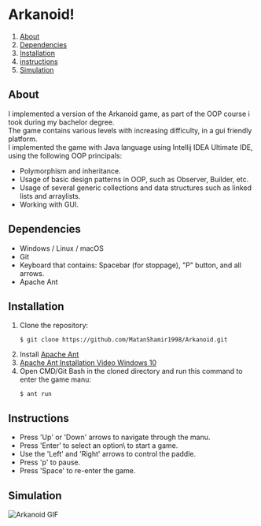 # Arkanoid!
1. [About](#About)
2. [Dependencies](#dependencies)  
3. [Installation](#Installation)
4. [instructions](#instructions)
5. [Simulation](#simulation)


## About
I implemented a version of the Arkanoid game, as part of the OOP course i took during my bachelor degree.</br>
The game contains various levels with increasing difficulty, in a gui friendly platform.</br>
I implemented the game with Java language using Intellij IDEA Ultimate IDE, using the following OOP principals:
* Polymorphism and inheritance.
* Usage of basic design patterns in OOP, such as Observer, Builder, etc.
* Usage of several generic collections and data structures such as linked lists and arraylists.
* Working with GUI.

## Dependencies
* Windows / Linux / macOS
* Git
* Keyboard that contains: Spacebar (for stoppage), "P" button, and all arrows.
* Apache Ant
## Installation
1. Clone the repository:  
    ```
    $ git clone https://github.com/MatanShamir1998/Arkanoid.git
    ```
2. Install [Apache Ant](https://ant.apache.org/bindownload.cgi)
3. [Apache Ant Installation Video Windows 10](https://www.youtube.com/watch?v=3eaW81yYIqY&t=353s&ab_channel=xscourse)
4. Open CMD/Git Bash in the cloned directory and run this command to enter the game manu:
    ```
    $ ant run

## Instructions
* Press 'Up' or 'Down' arrows to navigate through the manu.
* Press 'Enter' to select an option\ to start a game.
* Use the 'Left' and 'Right' arrows to control the paddle. 
* Press 'p' to pause.
* Press 'Space' to re-enter the game.

## Simulation
![Arkanoid GIF](https://user-images.githubusercontent.com/58342591/129721598-06b924f3-4489-45d3-8f63-75ac38a94ed0.gif)
